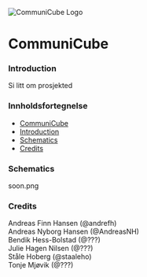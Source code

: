 ![CommuniCube Logo](https://raw.githubusercontent.com/designBuddies/INF1510/master/other/img/logo.png)
# CommuniCube
### Introduction
Si litt om prosjekted

### Innholdsfortegnelse
* [CommuniCube](#CommuniCube)
* [Introduction](#Introduction)
* [Schematics](#Schematics)
* [Credits](#Credits)

### Schematics
soon.png

### Credits
Andreas Finn Hansen (@andrefh)  
Andreas Nyborg Hansen (@AndreasNH)  
Bendik Hess-Bolstad (@???)  
Julie Hagen Nilsen (@???)  
Ståle Hoberg (@staaleho)  
Tonje Mjøvik (@???)  
